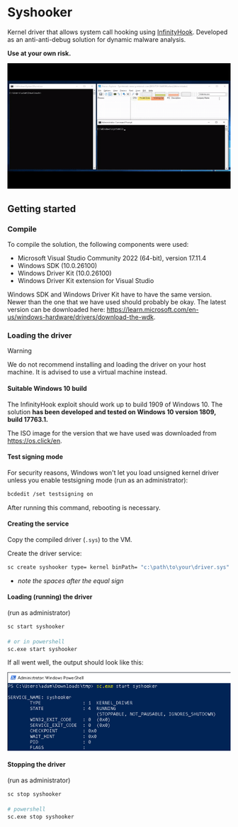 # Syshooker
Kernel driver that allows system call hooking using [InfinityHook](https://github.com/everdox/InfinityHook). Developed as an anti-anti-debug solution for dynamic malware analysis.

**Use at your own risk.**

![process hiding](/assets/process-hiding.gif)

## Getting started
### Compile
To compile the solution, the following components were used:
- Microsoft Visual Studio Community 2022 (64-bit), version 17.11.4
- Windows SDK (10.0.26100)
- Windows Driver Kit (10.0.26100)
- Windows Driver Kit extension for Visual Studio

Windows SDK and Windows Driver Kit have to have the same version. Newer than the one that we have used should probably be okay. The latest version can be downloaded here: https://learn.microsoft.com/en-us/windows-hardware/drivers/download-the-wdk.
### Loading the driver

> [!WARNING]
> We do not recommend installing and loading the driver on your host machine. It is advised to use a virtual machine instead.

#### Suitable Windows 10 build
The InfinityHook exploit should work up to build 1909 of Windows 10. The solution **has been developed and tested on Windows 10 version 1809, build
17763.1.**

The ISO image for the version that we have used was downloaded from https://os.click/en.
#### Test signing mode
For security reasons, Windows won't let you load unsigned kernel driver unless you enable testsigning mode (run as an administrator):

```sh
bcdedit /set testsigning on
```

After running this command, rebooting is necessary.
#### Creating the service
Copy the compiled driver (`.sys`) to the VM.

Create the driver service:
```sh
sc create syshooker type= kernel binPath= "c:\path\to\your\driver.sys"
```
- *note the spaces after the equal sign*

#### Loading (running) the driver
(run as administrator)

```sh
sc start syshooker

# or in powershell
sc.exe start syshooker
```

If all went well, the output should look like this:

![Loaded Driver](assets/loaded-driver.png)

#### Stopping the driver
(run as administrator)
```sh
sc stop syshooker

# powershell
sc.exe stop syshooker
```
